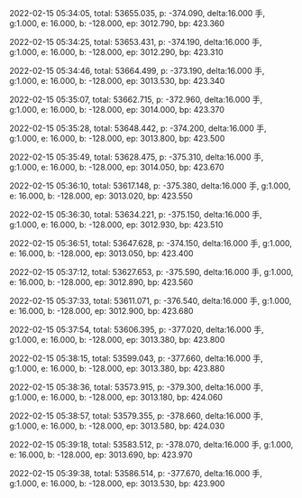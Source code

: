 2022-02-15 05:34:05, total: 53655.035, p: -374.090, delta:16.000 手, g:1.000, e: 16.000, b: -128.000, ep: 3012.790, bp: 423.360

2022-02-15 05:34:25, total: 53653.431, p: -374.190, delta:16.000 手, g:1.000, e: 16.000, b: -128.000, ep: 3012.290, bp: 423.310

2022-02-15 05:34:46, total: 53664.499, p: -373.190, delta:16.000 手, g:1.000, e: 16.000, b: -128.000, ep: 3013.530, bp: 423.340

2022-02-15 05:35:07, total: 53662.715, p: -372.960, delta:16.000 手, g:1.000, e: 16.000, b: -128.000, ep: 3014.000, bp: 423.370

2022-02-15 05:35:28, total: 53648.442, p: -374.200, delta:16.000 手, g:1.000, e: 16.000, b: -128.000, ep: 3013.800, bp: 423.500

2022-02-15 05:35:49, total: 53628.475, p: -375.310, delta:16.000 手, g:1.000, e: 16.000, b: -128.000, ep: 3014.050, bp: 423.670

2022-02-15 05:36:10, total: 53617.148, p: -375.380, delta:16.000 手, g:1.000, e: 16.000, b: -128.000, ep: 3013.020, bp: 423.550

2022-02-15 05:36:30, total: 53634.221, p: -375.150, delta:16.000 手, g:1.000, e: 16.000, b: -128.000, ep: 3012.930, bp: 423.510

2022-02-15 05:36:51, total: 53647.628, p: -374.150, delta:16.000 手, g:1.000, e: 16.000, b: -128.000, ep: 3013.050, bp: 423.400

2022-02-15 05:37:12, total: 53627.653, p: -375.590, delta:16.000 手, g:1.000, e: 16.000, b: -128.000, ep: 3012.890, bp: 423.560

2022-02-15 05:37:33, total: 53611.071, p: -376.540, delta:16.000 手, g:1.000, e: 16.000, b: -128.000, ep: 3012.900, bp: 423.680

2022-02-15 05:37:54, total: 53606.395, p: -377.020, delta:16.000 手, g:1.000, e: 16.000, b: -128.000, ep: 3013.380, bp: 423.800

2022-02-15 05:38:15, total: 53599.043, p: -377.660, delta:16.000 手, g:1.000, e: 16.000, b: -128.000, ep: 3013.380, bp: 423.880

2022-02-15 05:38:36, total: 53573.915, p: -379.300, delta:16.000 手, g:1.000, e: 16.000, b: -128.000, ep: 3013.180, bp: 424.060

2022-02-15 05:38:57, total: 53579.355, p: -378.660, delta:16.000 手, g:1.000, e: 16.000, b: -128.000, ep: 3013.580, bp: 424.030

2022-02-15 05:39:18, total: 53583.512, p: -378.070, delta:16.000 手, g:1.000, e: 16.000, b: -128.000, ep: 3013.690, bp: 423.970

2022-02-15 05:39:38, total: 53586.514, p: -377.670, delta:16.000 手, g:1.000, e: 16.000, b: -128.000, ep: 3013.530, bp: 423.900